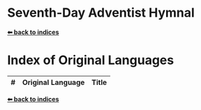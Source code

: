 # Seventh-Day Adventist Hymnal

**[⬅ back to indices]("README.md")**

# Index of Original Languages
\# | Original Language  | Title                        
-- |------|-------

**[⬅ back to indices]("README.md")**
